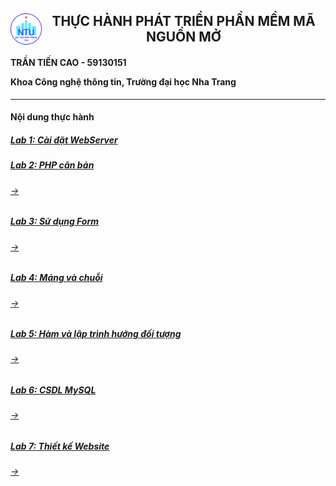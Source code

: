 <h2><img style="float: left" src="NTU_logo.png" width="50" height="50"><center>THỰC HÀNH PHÁT TRIỂN PHẦN MỀM MÃ NGUỒN MỞ</center></h2>

<h4>
TRẦN TIẾN CAO - 59130151

Khoa Công nghệ thông tin, Trường đại học Nha Trang
</h4>

------------------
<h4>Nội dung thực hành</h4>

##### [Lab 1: Cài đặt WebServer](https://github.com/ltbhang/PHP/tree/main/Lab1_WebServerInstallation)
##### [Lab 2: PHP căn bản](https://github.com/ltbhang/PHP/tree/main/Lab2_BasicPHP)
###### [->](https://github.com/trantiencao/PHP/tree/master/Lab2_BasicPHP)
##### [Lab 3: Sử dụng Form](https://github.com/ltbhang/PHP/tree/main/Lab3_UsingForm)
###### [->](https://github.com/trantiencao/PHP/tree/master/Lab3_UsingForm)
##### [Lab 4: Mảng và chuỗi](https://github.com/ltbhang/PHP/tree/main/Lab4_ArrayAndString)
###### [->](https://github.com/trantiencao/PHP/tree/master/Lab4_ArrayAndString)
##### [Lab 5: Hàm và lập trình hướng đối tượng](https://github.com/ltbhang/PHP_Local/tree/main/Lab5_OOP)
###### [->](https://github.com/trantiencao/PHP/tree/master/Lab5_OOP)
##### [Lab 6: CSDL MySQL](https://github.com/ltbhang/PHP/tree/main/Lab6_MySQL)
###### [->](https://github.com/trantiencao/personal_PHP_exercise)
##### [Lab 7: Thiết kế Website]()
###### [->](https://github.com/trantiencao/qlbanlinhkienmaytinh)
